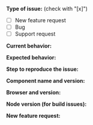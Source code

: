 <!--
PLEASE FILL OUT THE FOLLOWING INFORMATION, THIS WILL HELP US TO RESOLVE FASTER YOUR PROBLEM.

REMEMBER FOR SUPPORT REQUEST YOU CAN ASK ALSO ON OUR GITTER CHAT: 
Please before ask on our gitter channel https://gitter.im/Alfresco/alfresco-ng2-components
-->

**Type of issue:**  (check with "[x]")
- [ ] New feature request
- [ ] Bug  
- [ ] Support request

**Current behavior:**
<!-- Describe current behavior. -->

**Expected behavior:**
<!-- Describe expected behavior. -->

**Step to reproduce the issue:**
<!-- Describe Step to reproduce the issue.-->

**Component name and version:** 
<!-- Check before if this issue is still present in the most recent version -->

**Browser and version:** 
<!-- [all | Chrome XX | Firefox XX | IE XX | Safari XX | Mobile Chrome XX | Android X.X Web Browser | iOS XX Safari | iOS XX UIWebView | iOS XX WKWebView ] -->
 
**Node version (for build issues):**  
<!-- To check the version: node --version -->

**New feature request:**
<!-- Describe the feature,motivation and the concrete use case (Only in case of new feature request) -->
